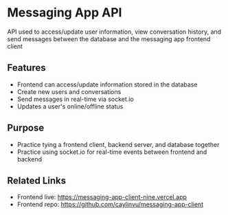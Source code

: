 # Messaging App API

API used to access/update user information, view conversation history, and send messages between the database and the messaging app frontend client

## Features

- Frontend can access/update information stored in the database
- Create new users and conversations
- Send messages in real-time via socket.io
- Updates a user's online/offline status

## Purpose

- Practice tying a frontend client, backend server, and database together
- Practice using socket.io for real-time events between frontend and backend

## Related Links

- Frontend live: https://messaging-app-client-nine.vercel.app
- Frontend repo: https://github.com/caylinvu/messaging-app-client
